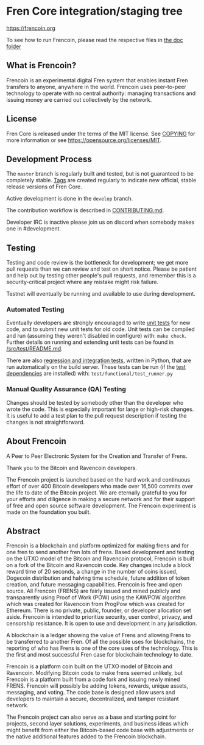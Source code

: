 Fren Core integration/staging tree
=====================================

https://frencoin.org

To see how to run Frencoin, please read the respective files in [the doc folder](doc)


What is Frencoin?
----------------

Frencoin is an experimental digital Fren system that enables instant Fren transfers to
anyone, anywhere in the world. Frencoin uses peer-to-peer technology to operate
with no central authority: managing transactions and issuing money are carried
out collectively by the network. 



License
-------

Fren Core is released under the terms of the MIT license. See [COPYING](COPYING) for more
information or see https://opensource.org/licenses/MIT.

Development Process
-------------------

The `master` branch is regularly built and tested, but is not guaranteed to be
completely stable. [Tags](https://github.com/Apushii/Frencoin/tags) are created
regularly to indicate new official, stable release versions of Fren Core.

Active development is done in the `develop` branch. 

The contribution workflow is described in [CONTRIBUTING.md](CONTRIBUTING.md).

Developer IRC is inactive please join us on discord when somebody makes one in #development. 

Testing
-------

Testing and code review is the bottleneck for development; we get more pull
requests than we can review and test on short notice. Please be patient and help out by testing
other people's pull requests, and remember this is a security-critical project where any mistake might risk failure.

Testnet will eventually be running and available to use during development.

### Automated Testing

Eventually developers are strongly encouraged to write [unit tests](src/test/README.md) for new code, and to
submit new unit tests for old code. Unit tests can be compiled and run
(assuming they weren't disabled in configure) with: `make check`. Further details on running
and extending unit tests can be found in [/src/test/README.md](/src/test/README.md).

There are also [regression and integration tests](/test), written
in Python, that are run automatically on the build server.
These tests can be run (if the [test dependencies](/test) are installed) with: `test/functional/test_runner.py`


### Manual Quality Assurance (QA) Testing

Changes should be tested by somebody other than the developer who wrote the
code. This is especially important for large or high-risk changes. It is useful
to add a test plan to the pull request description if testing the changes is
not straightforward.


About Frencoin
----------------
A Peer to Peer Electronic System for the Creation and Transfer of Frens.

Thank you to the Bitcoin and Ravencoin developers. 

The Frencoin project is launched based on the hard work and continuous effort of over 400 Bitcoin developers who made over 16,500 commits over the life to date of the Bitcoin project. We are eternally grateful to you for your efforts and diligence in making a secure network and for their support of free and open source software development.  The Frencoin experiment is made on the foundation you built.


Abstract
----------------
Frencoin is a blockchain and platform optimized for making frens and for one fren to send another fren lots of frens. Based development and testing on the UTXO model of the Bitcoin and Ravencoin protocol, Frencoin is built on a fork of the Bitcoin and Ravencoin code. Key changes include a block reward time of 20 seconds, a change in the number of coins issued, Dogecoin distribution and halving time schedule, future addition of token creation, and future messaging capabilities. Frencoin is free and open source. All Frencoin (FRENS) are fairly issued and mined publicly and transparently using Proof of Work (POW) using the KAWPOW algorithm which was created for Ravencoin from ProgPow which was created for Ethereum. There is no private, public, founder, or developer allocation set aside. Frencoin is intended to prioritize security, user control, privacy, and censorship resistance. It is open to use and development in any jurisdiction.


A blockchain is a ledger showing the value of Frens and allowing Frens to be transferred to another Fren. Of all the possible uses for blockchains, the reporting of who has Frens is one of the core uses of the technology.  This is the first and most successful Fren case for blockchain technology to date.

Frencoin is a platform coin built on the UTXO model of Bitcoin and Ravencoin. Modifying Bitcoin code to make frens seemed unlikely, but Frencoin is a platform built from a code fork and issuing newly mined FRENS. Frencoin will possibly be adding tokens, rewards, unique assets, messaging, and voting. The code base is designed allow users and developers to maintain a secure, decentralized, and tamper resistant network.

The Frencoin project can also serve as a base and starting point for projects, second layer solutions, experiments, and business ideas which might benefit from either the Bitcoin-based code base with adjustments or the native additional features added to the Frencoin blockchain.


